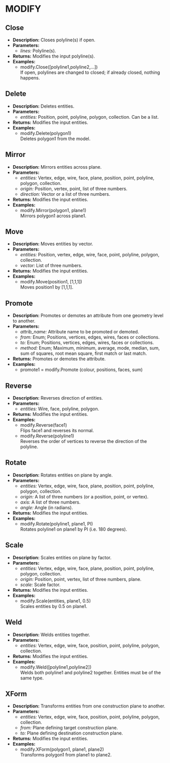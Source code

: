 # MODIFY    

## Close  
* **Description:** Closes polyline(s) if open.  
* **Parameters:**  
  * *lines:* Polyline(s).  
* **Returns:** Modifies the input polyline(s).  
* **Examples:**  
  * modify.Close([polyline1,polyline2,...])  
    If open, polylines are changed to closed; if already closed, nothing happens.
  
  
## Delete  
* **Description:** Deletes entities.  
* **Parameters:**  
  * *entities:* Position, point, polyline, polygon, collection. Can be a list.  
* **Returns:** Modifies the input entities.  
* **Examples:**  
  * modify.Delete(polygon1)  
    Deletes polygon1 from the model.
  
  
## Mirror  
* **Description:** Mirrors entities across plane.  
* **Parameters:**  
  * *entities:* Vertex, edge, wire, face, plane, position, point, polyline, polygon, collection.  
  * *origin:* Position, vertex, point, list of three numbers.  
  * *direction:* Vector or a list of three numbers.  
* **Returns:** Modifies the input entities.  
* **Examples:**  
  * modify.Mirror(polygon1, plane1)  
    Mirrors polygon1 across plane1.
  
  
## Move  
* **Description:** Moves entities by vector.  
* **Parameters:**  
  * *entities:* Position, vertex, edge, wire, face, point, polyline, polygon, collection.  
  * *vector:* List of three numbers.  
* **Returns:** Modifies the input entities.  
* **Examples:**  
  * modify.Move(position1, [1,1,1])  
    Moves position1 by [1,1,1].
  
  
## Promote  
* **Description:** Promotes or demotes an attribute from one geometry level to another.  
* **Parameters:**  
  * *attrib_name:* Attribute name to be promoted or demoted.  
  * *from:* Enum; Positions, vertices, edges, wires, faces or collections.  
  * *to:* Enum; Positions, vertices, edges, wires, faces or collections.  
  * *method:* Enum; Maximum, minimum, average, mode, median, sum, sum of squares, root mean square, first match or last match.  
* **Returns:** Promotes or demotes the attribute.  
* **Examples:**  
  * promote1 = modify.Promote (colour, positions, faces, sum)
  
  
## Reverse  
* **Description:** Reverses direction of entities.  
* **Parameters:**  
  * *entities:* Wire, face, polyline, polygon.  
* **Returns:** Modifies the input entities.  
* **Examples:**  
  * modify.Reverse(face1)  
    Flips face1 and reverses its normal.  
  * modify.Reverse(polyline1)  
    Reverses the order of vertices to reverse the direction of the polyline.
  
  
## Rotate  
* **Description:** Rotates entities on plane by angle.  
* **Parameters:**  
  * *entities:* Vertex, edge, wire, face, plane, position, point, polyline, polygon, collection.  
  * *origin:* A list of three numbers (or a position, point, or vertex).  
  * *axis:* A list of three numbers.  
  * *angle:* Angle (in radians).  
* **Returns:** Modifies the input entities.  
* **Examples:**  
  * modify.Rotate(polyline1, plane1, PI)  
    Rotates polyline1 on plane1 by PI (i.e. 180 degrees).
  
  
## Scale  
* **Description:** Scales entities on plane by factor.  
* **Parameters:**  
  * *entities:* Vertex, edge, wire, face, plane, position, point, polyline, polygon, collection.  
  * *origin:* Position, point, vertex, list of three numbers, plane.  
  * *scale:* Scale factor.  
* **Returns:** Modifies the input entities.  
* **Examples:**  
  * modify.Scale(entities, plane1, 0.5)  
    Scales entities by 0.5 on plane1.
  
  
## Weld  
* **Description:** Welds entities together.  
* **Parameters:**  
  * *entities:* Vertex, edge, wire, face, position, point, polyline, polygon, collection.  
* **Returns:** Modifies the input entities.  
* **Examples:**  
  * modify.Weld([polyline1,polyline2])  
    Welds both polyline1 and polyline2 together. Entities must be of the same type.
  
  
## XForm  
* **Description:** Transforms entities from one construction plane to another.  
* **Parameters:**  
  * *entities:* Vertex, edge, wire, face, position, point, polyline, polygon, collection.  
  * *from:* Plane defining target construction plane.  
  * *to:* Plane defining destination construction plane.  
* **Returns:** Modifies the input entities.  
* **Examples:**  
  * modify.XForm(polygon1, plane1, plane2)  
    Transforms polygon1 from plane1 to plane2.
  
  

